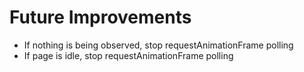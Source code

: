 # Future Improvements

* If nothing is being observed, stop requestAnimationFrame polling
* If page is idle, stop requestAnimationFrame polling